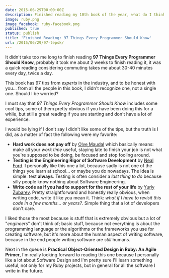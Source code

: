 ```yaml
---
date: 2015-06-29T00:00:00Z
description: Finished reading my 10th book of the year, what do I think about it?
image: ruby.png
image_facebook: ruby-facebook.png
published: true
status: publish
title: 'Finished Reading: 97 Things Every Programmer Should Know'
url: /2015/06/29/97-tepsk/
---
```


It didn't take too me long to finish reading **97 Things Every Programmer Should Know**, probably it took me about 2 weeks to finish reading it, it was a quick reading considering commuting takes me about 30-40 minutes every day, twice a day.

This book has 97 tips from *experts* in the industry, and to be honest with you... from all the people in this book, I didn't recognize one, not a single one. Should I be worried?

I must say that *97 Things Every Programmer Should Know* includes some cool tips, some of them pretty obvious if you have been doing this for a while, but still a great reading if you are starting and don't have a lot of experience.

I would be lying if I don't say I didn't like some of the tips, but the truth is I did, as a matter of fact the following were my favorite:

* **Hard work does not pay off** by [Olve Maudal](http://olvemaudal.com/) which basically means: make all your *work time* useful, staying late to finish your job is not what you're supposed to be doing, be focused and stop fooling around.
* **Testing is the Engineering Rigor of Software Development** by [Neal Ford](http://nealford.com/). I personally like this one a lot, because sadly is not one of the things you learn at school... or maybe you do nowadays. The idea is simple: test **always**. Testing is often consider a *last thing to do* because silly people know nothing about Software Engineering.
* **Write code as if you had to support for the rest of your life** by [Yuriy Zubarev](http://www.yuriy-zubarev.com/). Pretty straightforward and honestly really obvious, when writing code, write it like you mean it. Think: *what if I have to revisit this code in a few months... or years?*. Simple thing that a lot of developers don't care.

I liked those the most because is stuff that is extremely obvious but a lot of "*engineers*" don't think of; basic stuff, because not everything is about the programming language or the algorithms or the frameworks you use for creating software, but it's more about the human aspect of writing software, because in the end people writing software are *still* humans.

Next in the queue is **Practical Object-Oriented Design in Ruby: An Agile Primer**, I'm really looking forward to reading this one because I personally like a lot about Software Design and I'm pretty sure I'll learn something useful, not only for my Ruby projects, but in general for all the software I write in the future.
